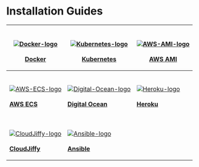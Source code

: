 # Installation Guides

| <p><a href="docker"><strong></strong><br/><strong></strong><img src="/img/docker-logo.png" alt="Docker-logo"/></a><br/><br/><a href="docker/"><strong>Docker</strong></a><strong></strong></p>|<p><br/><a href="kubernetes/"><img src="/img/Kubernetes_logo_(1).png" alt="Kubernetes-logo"/></a><br/><br/><a href="kubernetes/"><strong>Kubernetes</strong></a><strong></strong></p>|<p>	<br/><a href="../aws-ami">	<img src="/img/AWS_AMI.png" alt="AWS-AMI-logo"/></a><strong></strong><br/><strong></strong><br/><strong></strong><a href="../aws-ami"><strong>AWS AMI</strong></a><strong></strong></p>|
|---|---|---|
|<p><br/><a href="../aws-ecs"><img src="/img/AWS-ECS-Logo.png" alt="AWS-ECS-logo"/></a><strong></strong><br/><strong></strong><br/><strong></strong><a href="../aws-ecs"><strong>AWS ECS</strong></a><strong></strong></p>|<p><br/><a href="../digitalocean"><img src="/img/Digital-Ocean-Logo.png" alt="Digital-Ocean-logo"/></a><strong></strong><br/><strong></strong><br/><strong></strong><a href="../digitalocean"><strong>Digital Ocean</strong></a><strong></strong></p>|<p><br/><a href="heroku.md"><img src="/img/heroku-logo.png" alt="Heroku-logo"/></a><strong></strong><br/><strong></strong><br/><strong></strong><a href="../heroku"><strong>Heroku</strong></a><strong></strong></p>|
|<p><strong></strong><br/><strong></strong><a href="../cloudjiffy"><img src="https://ik.imagekit.io/iyat1fg3juj/cloudjiffy-logo_OhHLsg76P.png?ik-sdk-version=javascript-1.4.3&#x26;updatedAt=1657134035775" alt="CloudJiffy-logo"/></a><br/><br/><a href="cloudjiffy.md"><strong>CloudJiffy</strong></a><strong></strong></p>|<p><br/><a href="../ansible"><img src="/img/Ansible-logo.png" alt="Ansible-logo"/></a><strong></strong><br/><strong></strong><br/><strong></strong><a href="../ansible"><strong>Ansible</strong></a><strong></strong></p>|